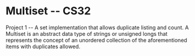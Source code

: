 # Multiset -- CS32
Project 1 -- A set implementation that allows duplicate listing and count. A Multiset is an abstract data type of strings or unsigned longs that represents the concept of an unordered collection of the aforementioned items with duplicates allowed. 

